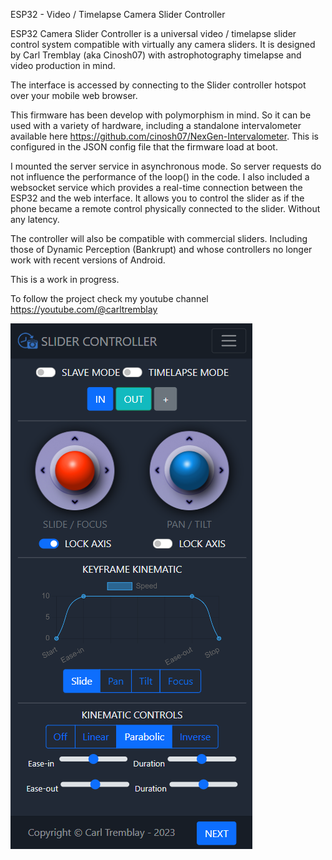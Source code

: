 ESP32 - Video / Timelapse Camera Slider Controller

ESP32 Camera Slider Controller is a universal video / timelapse slider control system compatible with virtually any camera sliders. It is designed by Carl Tremblay (aka Cinosh07) with astrophotography timelapse and video production in mind.

The interface is accessed by connecting to the Slider controller hotspot over your mobile web browser.

This firmware has been develop with polymorphism in mind. So it can be used with a variety of hardware, including a standalone intervalometer available here https://github.com/cinosh07/NexGen-Intervalometer. This is configured in the JSON config file that the firmware load at boot.

I mounted the server service in asynchronous mode. So server requests do not influence the performance of the loop() in the code. I also included a websocket service which provides a real-time connection between the ESP32 and the web interface.
It allows you to control the slider as if the phone became a remote control physically connected to the slider. Without any latency.

The controller will also be compatible with commercial sliders. Including those of Dynamic Perception (Bankrupt) and whose controllers no longer work with recent versions of Android.

This is a work in progress.

To follow the project check my youtube channel https://youtube.com/@carltremblay

![Home Page](https://github.com/cinosh07/ESP32_Camera_Slider/raw/main/screenshots/home.png)
